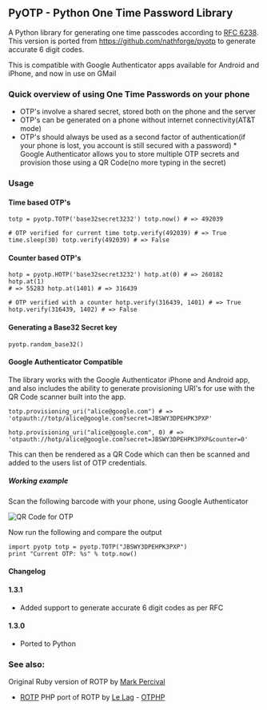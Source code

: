 ## PyOTP - Python One Time Password Library

A Python library for generating one time passcodes according to [RFC
6238](http://tools.ietf.org/html/rfc6238). This version is ported from
https://github.com/nathforge/pyotp to generate accurate 6 digit codes.

This is compatible with Google Authenticator apps available for Android and
iPhone, and now in use on GMail

### Quick overview of using One Time Passwords on your phone

* OTP's involve a shared secret, stored both on the phone and the server
* OTP's can be generated on a phone without internet connectivity(AT&T mode)
* OTP's should always be used as a second factor of authentication(if your
    phone is lost, you account is still secured with a password) * Google
    Authenticator allows you to store multiple OTP secrets and provision those
    using a QR Code(no more typing in the secret)

### Usage

#### Time based OTP's

    totp = pyotp.TOTP('base32secret3232') totp.now() # => 492039

    # OTP verified for current time totp.verify(492039) # => True
    time.sleep(30) totp.verify(492039) # => False

#### Counter based OTP's

    hotp = pyotp.HOTP('base32secret3232') hotp.at(0) # => 260182 hotp.at(1)
    # => 55283 hotp.at(1401) # => 316439

    # OTP verified with a counter hotp.verify(316439, 1401) # => True
    hotp.verify(316439, 1402) # => False

#### Generating a Base32 Secret key

    pyotp.random_base32()

#### Google Authenticator Compatible

The library works with the Google Authenticator iPhone and Android app, and
also includes the ability to generate provisioning URI's for use with the QR
Code scanner built into the app.

    totp.provisioning_uri("alice@google.com") # =>
    'otpauth://totp/alice@google.com?secret=JBSWY3DPEHPK3PXP'

    hotp.provisioning_uri("alice@google.com", 0) # =>
    'otpauth://hotp/alice@google.com?secret=JBSWY3DPEHPK3PXP&counter=0'

This can then be rendered as a QR Code which can then be scanned and added to
the users list of OTP credentials.

##### Working example

Scan the following barcode with your phone, using Google Authenticator

![QR Code for
OTP](http://chart.apis.google.com/chart?cht=qr&chs=250x250&chl=otpauth%3A%2F%2Ftotp%2Falice%40google.com%3Fsecret%3DJBSWY3DPEHPK3PXP)

Now run the following and compare the output

    import pyotp totp = pyotp.TOTP("JBSWY3DPEHPK3PXP")
    print "Current OTP: %s" % totp.now()

#### Changelog

#### 1.3.1

- Added support to generate accurate 6 digit codes as per RFC

#### 1.3.0

- Ported to Python

### See also:

Original Ruby version of ROTP by [Mark Percival](https://github.com/mdp)
- [ROTP](https://github.com/mdp/rotp) PHP port of ROTP by [Le
    Lag](https://github.com/lelag) - [OTPHP](https://github.com/lelag/otphp)
